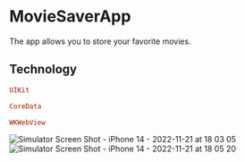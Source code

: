# MovieSaverApp
The app allows you to store your favorite movies. 
## Technology

```ruby
UIKit
```
```ruby
CoreData
```
```ruby
WKWebView
```
![Simulator Screen Shot - iPhone 14 - 2022-11-21 at 18 03 05](https://user-images.githubusercontent.com/107427927/203075818-4015e0fa-3551-4ba8-abb5-4ff74b29f982.png)
![Simulator Screen Shot - iPhone 14 - 2022-11-21 at 18 05 20](https://user-images.githubusercontent.com/107427927/203075823-e0373be0-1f82-4b03-bd0b-8c7f0a2c9b2f.png)
